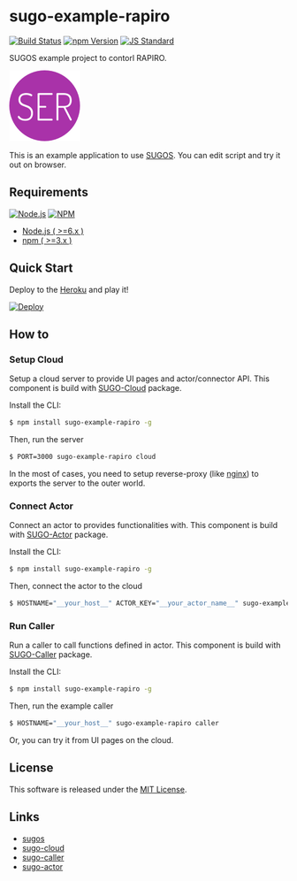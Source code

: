 sugo-example-rapiro
==========

<!---
This file is generated by ape-tmpl. Do not update manually.
--->

<!-- Badge Start -->
<a name="badges"></a>

[![Build Status][bd_travis_com_shield_url]][bd_travis_com_url]
[![npm Version][bd_npm_shield_url]][bd_npm_url]
[![JS Standard][bd_standard_shield_url]][bd_standard_url]

[bd_repo_url]: https://github.com/realglobe-Inc/sugo-example-rapiro
[bd_travis_url]: http://travis-ci.org/realglobe-Inc/sugo-example-rapiro
[bd_travis_shield_url]: http://img.shields.io/travis/realglobe-Inc/sugo-example-rapiro.svg?style=flat
[bd_travis_com_url]: http://travis-ci.com/realglobe-Inc/sugo-example-rapiro
[bd_travis_com_shield_url]: https://api.travis-ci.com/realglobe-Inc/sugo-example-rapiro.svg?token=aeFzCpBZebyaRijpCFmm
[bd_license_url]: https://github.com/realglobe-Inc/sugo-example-rapiro/blob/master/LICENSE
[bd_codeclimate_url]: http://codeclimate.com/github/realglobe-Inc/sugo-example-rapiro
[bd_codeclimate_shield_url]: http://img.shields.io/codeclimate/github/realglobe-Inc/sugo-example-rapiro.svg?style=flat
[bd_codeclimate_coverage_shield_url]: http://img.shields.io/codeclimate/coverage/github/realglobe-Inc/sugo-example-rapiro.svg?style=flat
[bd_gemnasium_url]: https://gemnasium.com/realglobe-Inc/sugo-example-rapiro
[bd_gemnasium_shield_url]: https://gemnasium.com/realglobe-Inc/sugo-example-rapiro.svg
[bd_npm_url]: http://www.npmjs.org/package/sugo-example-rapiro
[bd_npm_shield_url]: http://img.shields.io/npm/v/sugo-example-rapiro.svg?style=flat
[bd_standard_url]: http://standardjs.com/
[bd_standard_shield_url]: https://img.shields.io/badge/code%20style-standard-brightgreen.svg

<!-- Badge End -->


<!-- Description Start -->
<a name="description"></a>

SUGOS example project to contorl RAPIRO.

<!-- Description End -->


<!-- Overview Start -->
<a name="overview"></a>


[![favicon_url]][app_url]

This is an example application to use [SUGOS][sugos_url]. 
You can edit script and try it out on browser. 

[app_url]: http://sugo-example-rapiro.herokuapp.com
[favicon_url]: doc/images/favicon.png


<!-- Overview End -->


<!-- Sections Start -->
<a name="sections"></a>

<!-- Section from "doc/guides/00.Requirements.md.hbs" Start -->

<a name="section-doc-guides-00-requirements-md"></a>

Requirements
-----

<a href="https://nodejs.org">
  <img src="https://realglobe-inc.github.io/sugos-assets/images/nodejs-banner.png"
       alt="Node.js"
       height="40"
       style="height:40px"
  /></a>
<a href="https://docs.npmjs.com/">
  <img src="https://realglobe-inc.github.io/sugos-assets/images/npm-banner.png"
       alt="NPM"
       height="40"
       style="height:40px"
  /></a>

+ [Node.js ( >=6.x )][node_download_url]
+ [npm ( >=3.x )][npm_url]

[node_download_url]: https://nodejs.org/en/download/
[npm_url]: https://docs.npmjs.com/


<!-- Section from "doc/guides/00.Requirements.md.hbs" End -->

<!-- Section from "doc/guides/01.Quick Start.md.hbs" Start -->

<a name="section-doc-guides-01-quick-start-md"></a>

Quick Start
-----

Deploy to the [Heroku][heroku_url] and play it!

[![Deploy](https://www.herokucdn.com/deploy/button.svg)][heroku_deploy_url]

[heroku_url]: https://www.heroku.com/
[heroku_deploy_url]: https://heroku.com/deploy?template=https://github.com/realglobe-Inc/sugo-example-rapiro/tree/heroku


<!-- Section from "doc/guides/01.Quick Start.md.hbs" End -->

<!-- Section from "doc/guides/10.How to.md.hbs" Start -->

<a name="section-doc-guides-10-how-to-md"></a>

How to
-------

<!-- Section from "doc/guides/10.How to.md.hbs" End -->

<!-- Section from "doc/guides/11.Setup Cloud.md.hbs" Start -->

<a name="section-doc-guides-11-setup-cloud-md"></a>

### Setup Cloud

Setup a cloud server to provide UI pages and actor/connector API.
This component is build with [SUGO-Cloud][sugo_cloud_url] package.


Install the CLI:

```bash
$ npm install sugo-example-rapiro -g
```

Then, run the server

```bash
$ PORT=3000 sugo-example-rapiro cloud
```

In the most of cases, you need to setup reverse-proxy (like [nginx][nginx_url]) to exports the server to the outer world.

[nginx_url]: https://www.nginx.com/


<!-- Section from "doc/guides/11.Setup Cloud.md.hbs" End -->

<!-- Section from "doc/guides/12.Connect Actor.md.hbs" Start -->

<a name="section-doc-guides-12-connect-actor-md"></a>

### Connect Actor

Connect an actor to provides functionalities with.
This component is build with [SUGO-Actor][sugo_actor_url] package.

Install the CLI:

```bash
$ npm install sugo-example-rapiro -g
```

Then, connect the actor to the cloud

```bash
$ HOSTNAME="__your_host__" ACTOR_KEY="__your_actor_name__" sugo-example-rapiro actor
```


<!-- Section from "doc/guides/12.Connect Actor.md.hbs" End -->

<!-- Section from "doc/guides/13.Connect Caller.md.hbs" Start -->

<a name="section-doc-guides-13-connect-caller-md"></a>

### Run Caller

Run a caller to call functions defined in actor.
This component is build with [SUGO-Caller][sugo_caller_url] package.


Install the CLI:

```bash
$ npm install sugo-example-rapiro -g
```

Then, run the example caller

```bash
$ HOSTNAME="__your_host__" sugo-example-rapiro caller
```

Or, you can try it from UI pages on the cloud.


<!-- Section from "doc/guides/13.Connect Caller.md.hbs" End -->


<!-- Sections Start -->


<!-- LICENSE Start -->
<a name="license"></a>

License
-------
This software is released under the [MIT License](https://github.com/realglobe-Inc/sugo-example-rapiro/blob/master/LICENSE).

<!-- LICENSE End -->


<!-- Links Start -->
<a name="links"></a>

Links
------

+ [sugos][sugos_url]
+ [sugo-cloud][sugo_cloud_url]
+ [sugo-caller][sugo_caller_url]
+ [sugo-actor][sugo_actor_url]

[sugos_url]: https://github.com/realglobe-Inc/sugos
[sugo_cloud_url]: https://github.com/realglobe-Inc/sugo-cloud
[sugo_caller_url]: https://github.com/realglobe-Inc/sugo-caller
[sugo_actor_url]: https://github.com/realglobe-Inc/sugo-actor

<!-- Links End -->
